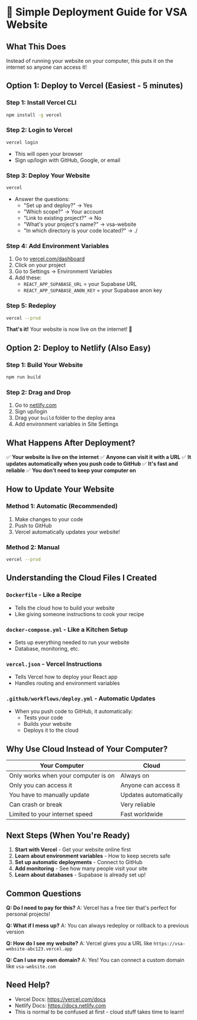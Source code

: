 # 🚀 Simple Deployment Guide for VSA Website

## What This Does
Instead of running your website on your computer, this puts it on the internet so anyone can access it!

## Option 1: Deploy to Vercel (Easiest - 5 minutes)

### Step 1: Install Vercel CLI
```bash
npm install -g vercel
```

### Step 2: Login to Vercel
```bash
vercel login
```
- This will open your browser
- Sign up/login with GitHub, Google, or email

### Step 3: Deploy Your Website
```bash
vercel
```
- Answer the questions:
  - "Set up and deploy?" → Yes
  - "Which scope?" → Your account
  - "Link to existing project?" → No
  - "What's your project's name?" → vsa-website
  - "In which directory is your code located?" → ./

### Step 4: Add Environment Variables
1. Go to [vercel.com/dashboard](https://vercel.com/dashboard)
2. Click on your project
3. Go to Settings → Environment Variables
4. Add these:
   - `REACT_APP_SUPABASE_URL` = your Supabase URL
   - `REACT_APP_SUPABASE_ANON_KEY` = your Supabase anon key

### Step 5: Redeploy
```bash
vercel --prod
```

**That's it!** Your website is now live on the internet! 🎉

## Option 2: Deploy to Netlify (Also Easy)

### Step 1: Build Your Website
```bash
npm run build
```

### Step 2: Drag and Drop
1. Go to [netlify.com](https://netlify.com)
2. Sign up/login
3. Drag your `build` folder to the deploy area
4. Add environment variables in Site Settings

## What Happens After Deployment?

✅ **Your website is live on the internet**
✅ **Anyone can visit it with a URL**
✅ **It updates automatically when you push code to GitHub**
✅ **It's fast and reliable**
✅ **You don't need to keep your computer on**

## How to Update Your Website

### Method 1: Automatic (Recommended)
1. Make changes to your code
2. Push to GitHub
3. Vercel automatically updates your website!

### Method 2: Manual
```bash
vercel --prod
```

## Understanding the Cloud Files I Created

### `Dockerfile` - Like a Recipe
- Tells the cloud how to build your website
- Like giving someone instructions to cook your recipe

### `docker-compose.yml` - Like a Kitchen Setup
- Sets up everything needed to run your website
- Database, monitoring, etc.

### `vercel.json` - Vercel Instructions
- Tells Vercel how to deploy your React app
- Handles routing and environment variables

### `.github/workflows/deploy.yml` - Automatic Updates
- When you push code to GitHub, it automatically:
  - Tests your code
  - Builds your website
  - Deploys it to the cloud

## Why Use Cloud Instead of Your Computer?

| Your Computer | Cloud |
|---------------|-------|
| Only works when your computer is on | Always on |
| Only you can access it | Anyone can access it |
| You have to manually update | Updates automatically |
| Can crash or break | Very reliable |
| Limited to your internet speed | Fast worldwide |

## Next Steps (When You're Ready)

1. **Start with Vercel** - Get your website online first
2. **Learn about environment variables** - How to keep secrets safe
3. **Set up automatic deployments** - Connect to GitHub
4. **Add monitoring** - See how many people visit your site
5. **Learn about databases** - Supabase is already set up!

## Common Questions

**Q: Do I need to pay for this?**
A: Vercel has a free tier that's perfect for personal projects!

**Q: What if I mess up?**
A: You can always redeploy or rollback to a previous version

**Q: How do I see my website?**
A: Vercel gives you a URL like `https://vsa-website-abc123.vercel.app`

**Q: Can I use my own domain?**
A: Yes! You can connect a custom domain like `vsa-website.com`

## Need Help?

- Vercel Docs: https://vercel.com/docs
- Netlify Docs: https://docs.netlify.com
- This is normal to be confused at first - cloud stuff takes time to learn!
